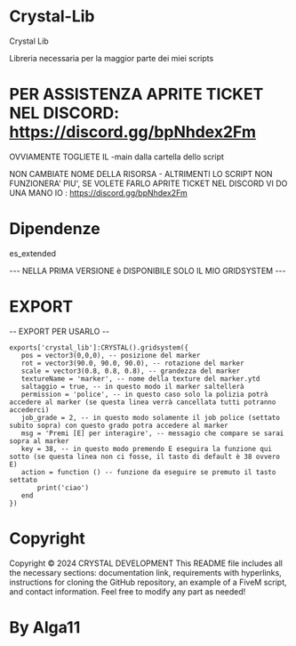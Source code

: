 # Crystal-Lib
Crystal Lib

Libreria necessaria per la maggior parte dei miei scripts

# PER ASSISTENZA APRITE TICKET NEL DISCORD: https://discord.gg/bpNhdex2Fm

OVVIAMENTE TOGLIETE IL -main dalla cartella dello script

NON CAMBIATE NOME DELLA RISORSA - ALTRIMENTI LO SCRIPT NON FUNZIONERA' PIU', SE VOLETE FARLO APRITE TICKET NEL DISCORD VI DO UNA MANO IO : https://discord.gg/bpNhdex2Fm

# Dipendenze

es_extended

--- NELLA PRIMA VERSIONE è DISPONIBILE SOLO IL MIO GRIDSYSTEM ---

# EXPORT

-- EXPORT PER USARLO --
 ```
exports['crystal_lib']:CRYSTAL().gridsystem({ 
    pos = vector3(0,0,0), -- posizione del marker
    rot = vector3(90.0, 90.0, 90.0), -- rotazione del marker
    scale = vector3(0.8, 0.8, 0.8), -- grandezza del marker
    textureName = 'marker', -- nome della texture del marker.ytd
    saltaggio = true, -- in questo modo il marker saltellerà
    permission = 'police', -- in questo caso solo la polizia potrà accedere al marker (se questa linea verrà cancellata tutti potranno accederci)
    job_grade = 2, -- in questo modo solamente il job police (settato subito sopra) con questo grado potra accedere al marker
    msg = 'Premi [E] per interagire', -- messagio che compare se sarai sopra al marker
    key = 38, -- in questo modo premendo E eseguira la funzione qui sotto (se questa linea non ci fosse, il tasto di default è 38 ovvero E)
    action = function () -- funzione da eseguire se premuto il tasto settato
        print('ciao')
    end
})
 ```
# Copyright

Copyright © 2024 CRYSTAL DEVELOPMENT This README file includes all the necessary sections: documentation link, requirements with hyperlinks, instructions for cloning the GitHub repository, an example of a FiveM script, and contact information. Feel free to modify any part as needed!

# By Alga11
